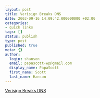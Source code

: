 ```yaml
---
layout: post
title: Verisign Breaks DNS
date: 2003-09-16 14:09:42.000000000 +02:00
categories:
- quick links
tags: []
status: publish
type: post
published: true
meta: {}
author:
  login: shanson
  email: papascott-wp@gmail.com
  display_name: PapaScott
  first_name: Scott
  last_name: Hanson
---
```

<p><a title="All your internet are belong to us" href="http://www.ashleyit.com/blogs/brentashley/archives/000496.html#000496">Verisign Breaks DNS</a></p>
